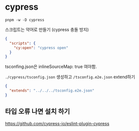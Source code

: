 # cypress

`pnpm -w -D cypress`

스크립트는 약어로 만들기 (cypress 충돌 방지)

```json
{
  "scripts": {
    "cy:open": "cypress open"
  }
}
```

tsconfing.json은 inlineSourceMap: true 여야함.

`./cypress/tsconfig.json` 생성하고 `/tsconfig.e2e.json` extend하기

```json
{
  "extends": "../../../tsconfig.e2e.json"
}
```

## 타입 오류 나면 설치 하기

https://github.com/cypress-io/eslint-plugin-cypress
